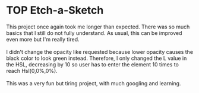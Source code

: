<h1>TOP Etch-a-Sketch </h1>
<p>This project once again took me longer than expected. There was so much basics that I still do not fully understand. As usual, this can be improved even more but I'm really tired.
<br><br>I didn't change the opacity like requested because lower opacity causes the black color to look green instead. Therefore, I only changed the L value in the HSL, decreasing by 10 so user has to enter the element 10 times
to reach Hsl(0,0%,0%).
<br><br> This was a very fun but tiring project, with much googling and learning. </p>
